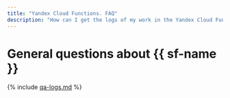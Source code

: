 ```yaml
---
title: "Yandex Cloud Functions. FAQ"
description: "How can I get the logs of my work in the Yandex Cloud Functions service? Answers to this and other questions in this article."
---
```


# General questions about {{ sf-name }}

{% include [qa-logs.md](../../_includes/qa-logs.md) %}


